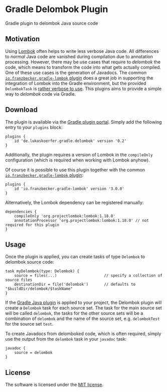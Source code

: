 # Gradle Delombok Plugin
Gradle plugin to delombok Java source code 

## Motivation
Using [Lombok](https://projectlombok.org/) often helps to write less verbose Java code. All differences to *normal* Java code are vanished during compilation due to annotation processing. However, there may be use cases that require to *delombok* the code, which means to transform the code into what gets actually compiled. One of these use cases is the generation of Javadocs. The common [`io.franzbecker.gradle-lombok` plugin](https://github.com/franzbecker/gradle-lombok) does a great job in supporting the integration of Lombok into the Gradle environment, but the provided `DelombokTask` is [rather verbose to use](https://github.com/franzbecker/gradle-lombok/blob/master/examples/delombok-gradle-groovy/build.gradle). This plugins aims to provide a simple way to *delombok* code via Gradle.

## Download
The plugin is available via the [Gradle plugin portal](https://plugins.gradle.org/plugin/de.lukaskoerfer.gradle.delombok). Simply add the following entry to your `plugins` block:

    plugins {
        id 'de.lukaskoerfer.gradle.delombok' version '0.2'
    }
    
Additionally, the plugin requires a version of Lombok in the `compileOnly` configuration (which is required when working with Lombok anyhow). 

Of course it is possible to use this plugin together with the common [`io.franzbecker.gradle-lombok` plugin](https://github.com/franzbecker/gradle-lombok):

    plugins {
        id 'io.franzbecker.gradle-lombok' version '3.0.0'
    }

Alternatively, the Lombok dependency can be registered manually:

    dependencies {
        compileOnly 'org.projectlombok:lombok:1.18.0'
        annotationProcessor 'org.projectlombok:lombok:1.18.0' // not required for this plugin
    }

## Usage
Once the plugin is applied, you can create tasks of type `Delombok` to delombok source code:

    task myDelombok(type: Delombok) {
        source = files(...)                     // specify a collection of source files
        destinationDir = file('delombok')       // defaults to "$buildDir/delombok/$taskName"
    }

If the [Gradle Java plugin](https://docs.gradle.org/current/userguide/java_plugin.html) is applied to your project, the Delombok plugin will create a `Delombok` task for each source set. The task for the main source set will be called `delombok`, the tasks for the other source sets will be a combination of `delombok` and the name of the source set, e.g. `delombokTest` for the source set `test`.

To create Javadocs from delomboked code, which is often required, simply use the output from the `delombok` task in your `javadoc` task:

    javadoc {
        source = delombok
    }

## License
The software is licensed under the [MIT license](https://github.com/lukoerfer/gradle-delombok/blob/master/LICENSE).
